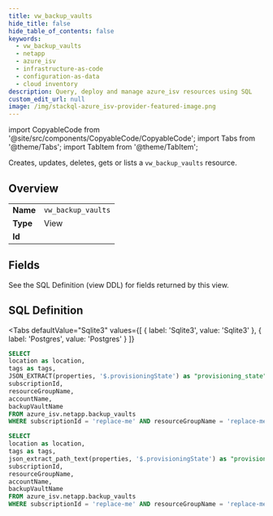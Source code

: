 ```yaml
--- 
title: vw_backup_vaults
hide_title: false
hide_table_of_contents: false
keywords:
  - vw_backup_vaults
  - netapp
  - azure_isv
  - infrastructure-as-code
  - configuration-as-data
  - cloud inventory
description: Query, deploy and manage azure_isv resources using SQL
custom_edit_url: null
image: /img/stackql-azure_isv-provider-featured-image.png
---
```


import CopyableCode from '@site/src/components/CopyableCode/CopyableCode';
import Tabs from '@theme/Tabs';
import TabItem from '@theme/TabItem';

Creates, updates, deletes, gets or lists a <code>vw_backup_vaults</code> resource.

## Overview
<table><tbody>
<tr><td><b>Name</b></td><td><code>vw_backup_vaults</code></td></tr>
<tr><td><b>Type</b></td><td>View</td></tr>
<tr><td><b>Id</b></td><td><CopyableCode code="azure_isv.netapp.vw_backup_vaults" /></td></tr>
</tbody></table>

## Fields

See the SQL Definition (view DDL) for fields returned by this view.

## SQL Definition

<Tabs
defaultValue="Sqlite3"
values={[
{ label: 'Sqlite3', value: 'Sqlite3' },
{ label: 'Postgres', value: 'Postgres' }
]}
>
<TabItem value="Sqlite3">

```sql
SELECT
location as location,
tags as tags,
JSON_EXTRACT(properties, '$.provisioningState') as "provisioning_state",
subscriptionId,
resourceGroupName,
accountName,
backupVaultName
FROM azure_isv.netapp.backup_vaults
WHERE subscriptionId = 'replace-me' AND resourceGroupName = 'replace-me' AND accountName = 'replace-me';
```

</TabItem>
<TabItem value="Postgres">

```sql
SELECT
location as location,
tags as tags,
json_extract_path_text(properties, '$.provisioningState') as "provisioning_state",
subscriptionId,
resourceGroupName,
accountName,
backupVaultName
FROM azure_isv.netapp.backup_vaults
WHERE subscriptionId = 'replace-me' AND resourceGroupName = 'replace-me' AND accountName = 'replace-me';
```

</TabItem>
</Tabs>
